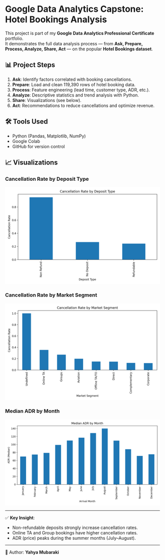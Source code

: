 # Google Data Analytics Capstone: Hotel Bookings Analysis  

This project is part of my **Google Data Analytics Professional Certificate** portfolio.  
It demonstrates the full data analysis process — from **Ask, Prepare, Process, Analyze, Share, Act** — on the popular **Hotel Bookings dataset**.  

## 📊 Project Steps
1. **Ask**: Identify factors correlated with booking cancellations.  
2. **Prepare**: Load and clean 119,390 rows of hotel booking data.  
3. **Process**: Feature engineering (lead time, customer type, ADR, etc.).  
4. **Analyze**: Descriptive statistics and trend analysis with Python.  
5. **Share**: Visualizations (see below).  
6. **Act**: Recommendations to reduce cancellations and optimize revenue.  

## 🛠 Tools Used
- Python (Pandas, Matplotlib, NumPy)  
- Google Colab  
- GitHub for version control  

## 📈 Visualizations
### Cancellation Rate by Deposit Type  
![Deposit Type](images/cancel_by_deposit.png)

### Cancellation Rate by Market Segment  
![Market Segment](images/cancel_by_segment.png)

### Median ADR by Month  
![ADR by Month](images/adr_by_month.png)

---

✅ **Key Insight**:  
- Non-refundable deposits strongly increase cancellation rates.  
- Online TA and Group bookings have higher cancellation rates.  
- ADR (price) peaks during the summer months (July–August).  

---

📌 Author: **Yahya Mubaraki**  
